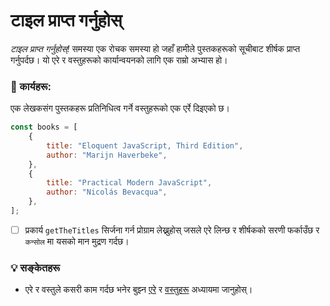 # टाइल प्राप्त गर्नुहोस्


_टाइल प्राप्त गर्नुहोस्!_ समस्या एक रोचक समस्या हो जहाँ हामीले पुस्तकहरूको सूचीबाट शीर्षक प्राप्त गर्नुपर्दछ। यो एरे र वस्तुहरूको कार्यान्वयनको लागि एक राम्रो अभ्यास हो।

### 📝 कार्यहरू:

एक लेखकसंग पुस्तकहरू प्रतिनिधित्व गर्ने वस्तुहरूको एक एर्रे दिइएको छ।

```javascript
const books = [
	{
		title: "Eloquent JavaScript, Third Edition",
		author: "Marijn Haverbeke",
	},
	{
		title: "Practical Modern JavaScript",
		author: "Nicolás Bevacqua",
	},
];
```

- [ ] प्रकार्य `getTheTitles` सिर्जना गर्न प्रोग्राम लेख्नुहोस् जसले एरे लिन्छ र शीर्षकको सरणी फर्काउँछ र `कन्सोल` मा यसको मान मुद्रण गर्दछ।

### 💡 सङ्केतहरू

- एरे र वस्तुले कसरी काम गर्दछ भनेर बुझ्न [एरे](../arrays/) र [वस्तुहरू](../objects/) अध्यायमा जानुहोस्।
